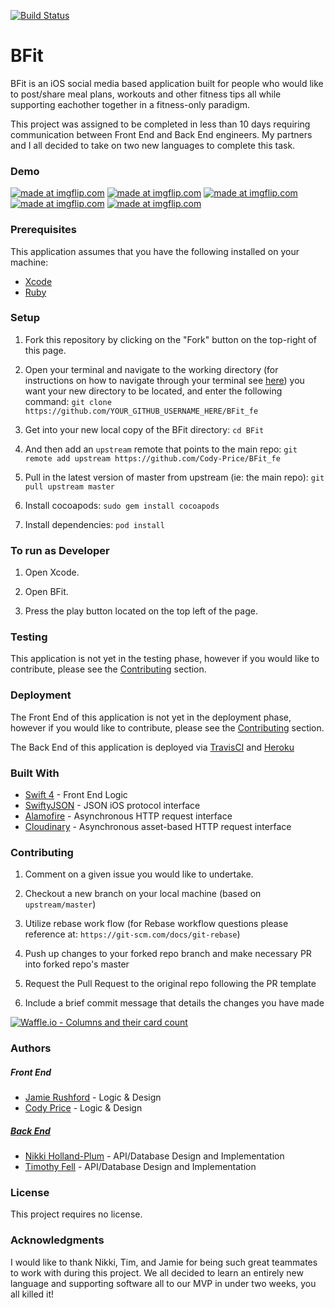 [![Build Status](https://travis-ci.org/mnhollandplum/BFit_be.svg?branch=master)](https://travis-ci.org/mnhollandplum/BFit_be)

# BFit

BFit is an iOS social media based application built for people who would like to post/share meal plans, workouts and other fitness tips all while supporting eachother together in a fitness-only paradigm. 

This project was assigned to be completed in less than 10 days requiring communication between Front End and Back End engineers. My partners and I all decided to take on two new languages to complete this task.

### Demo

<a href="https://imgflip.com/gif/2yr1qi"><img src="https://i.imgflip.com/2yr1qi.gif" title="made at imgflip.com"/></a>
<a href="https://imgflip.com/gif/2yr21w"><img src="https://i.imgflip.com/2yr21w.gif" title="made at imgflip.com"/></a>
<a href="https://imgflip.com/gif/2yr2e6"><img src="https://i.imgflip.com/2yr2e6.gif" title="made at imgflip.com"/></a>
<a href="https://imgflip.com/gif/2yr2jr"><img src="https://i.imgflip.com/2yr2jr.gif" title="made at imgflip.com"/></a>
<a href="https://imgflip.com/gif/2yr26e"><img src="https://i.imgflip.com/2yr26e.gif" title="made at imgflip.com"/></a>

### Prerequisites

This application assumes that you have the following installed on your machine:
- [Xcode](https://developer.apple.com/xcode/) 
- [Ruby](https://www.ruby-lang.org/en/documentation/installation/)

### Setup

1. Fork this repository by clicking on the "Fork" button on the top-right of this page.

2. Open your terminal and navigate to the working directory (for instructions on how to navigate through your terminal see [here](https://ccrma.stanford.edu/guides/planetccrma/terminal.html)) you want your new directory to be located, and enter the following command:
`git clone https://github.com/YOUR_GITHUB_USERNAME_HERE/BFit_fe`

3. Get into your new local copy of the BFit directory:
`cd BFit`

4. And then add an `upstream` remote that points to the main repo:
`git remote add upstream https://github.com/Cody-Price/BFit_fe`

5. Pull in the latest version of master from upstream (ie: the main repo):
`git pull upstream master`

6. Install cocoapods:
`sudo gem install cocoapods`

7. Install dependencies:
`pod install`

### To run as Developer

1. Open Xcode.

2. Open BFit.

3. Press the play button located on the top left of the page.

### Testing

This application is not yet in the testing phase, however if you would like to contribute, please see the <a href="#contributing">Contributing</a> section.

### Deployment

The Front End of this application is not yet in the deployment phase, however if you would like to contribute, please see the <a href="#contributing">Contributing</a> section.

The Back End of this application is deployed via [TravisCI](https://travis-ci.org/) and [Heroku](https://www.heroku.com/)

### Built With

- [Swift 4](https://swift.org/) - Front End Logic
- [SwiftyJSON](https://github.com/SwiftyJSON/SwiftyJSON) - JSON iOS protocol interface
- [Alamofire](https://github.com/Alamofire/Alamofire) - Asynchronous HTTP request interface
- [Cloudinary](https://cloudinary.com/) - Asynchronous asset-based HTTP request interface

<p id="contributing"></p>

### Contributing

1. Comment on a given issue you would like to undertake.

2. Checkout a new branch on your local machine (based on `upstream/master`)

3. Utilize rebase work flow (for Rebase workflow questions please reference at: `https://git-scm.com/docs/git-rebase`)

4. Push up changes to your forked repo branch and make necessary PR into forked repo's master

5. Request the Pull Request to the original repo following the PR template

6. Include a brief commit message that details the changes you have made

[![Waffle.io - Columns and their card count](https://badge.waffle.io/mnhollandplum/BFit_be.svg?columns=all)](https://waffle.io/mnhollandplum/BFit_be)

### Authors

##### Front End

- [Jamie Rushford](https://github.com/jarushford) - Logic & Design
- [Cody Price](https://github.com/Cody-Price) - Logic & Design

##### [Back End](https://github.com/mnhollandplum/BFit_be)

- [Nikki Holland-Plum](https://github.com/mnhollandplum) - API/Database Design and Implementation
- [Timothy Fell](https://github.com/TimothyFell) - API/Database Design and Implementation

### License

This project requires no license.

### Acknowledgments

I would like to thank Nikki, Tim, and Jamie for being such great teammates to work with during this project. We all decided to learn an entirely new language and supporting software all to our MVP in under two weeks, you all killed it!
